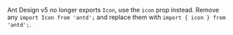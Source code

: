Ant Design v5 no longer exports `Icon`, use the `icon` prop instead. Remove any `import Icon from 'antd';` and replace them with `import { icon } from 'antd';`.
